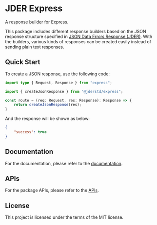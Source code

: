 # JDER Express

A response builder for Express.

This package includes different response builders based on the JSON response structure specified in [JSON Data Errors Response (JDER)](https://github.com/jder-std/spec). With the builders, various kinds of responses can be created easily instead of sending plain text responses.

## Quick Start

To create a JSON response, use the following code:

```ts
import type { Request, Response } from "express";

import { createJsonResponse } from "@jderstd/express";

const route = (req: Request, res: Response): Response => {
    return createJsonResponse(res);
}
```

And the response will be shown as below:

```json
{
    "success": true
}
```

## Documentation

For the documentation,
please refer to the [documentation](./docs/express/README.md).

## APIs

For the package APIs, 
please refer to the [APIs](./apis/express/README.md).

## License

This project is licensed under the terms of the MIT license.
